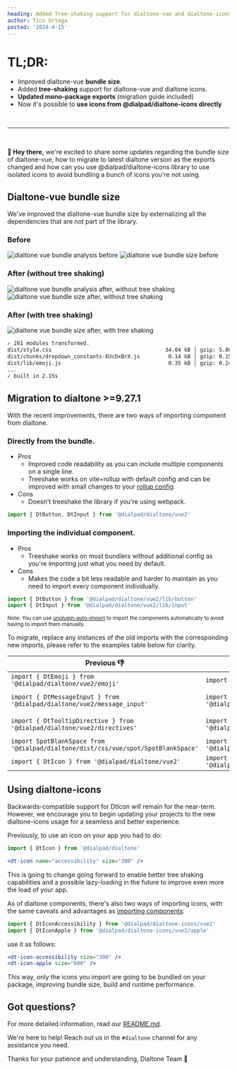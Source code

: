 ```yaml
---
heading: Added Tree-shaking support for dialtone-vue and dialtone-icons
author: Tico Ortega
posted: '2024-4-15'
---
```


<BlogPost :author="$frontmatter.author" :posted="parse($frontmatter.posted, 'y-M-d', new Date())" :heading="$frontmatter.heading">

# TL;DR:

- Improved dialtone-vue **bundle size**.
- Added **tree-shaking** support for dialtone-vue and dialtone icons.
- **Updated mono-package exports** (migration guide included)
- Now it's possible to **use icons from @dialpad/dialtone-icons directly**

<br/>

___

<br/>

**👋 Hey there,** we're excited to share some updates regarding the bundle size of dialtone-vue,
how to migrate to latest dialtone version as the exports changed and how can you use @dialpad/dialtone-icons library to
use isolated icons to avoid bundling a bunch of icons you're not using.

## Dialtone-vue bundle size

We've improved the dialtone-vue bundle size by externalizing all the dependencies that are not part of the library.

### Before

![dialtone vue bundle analysis before](/assets/images/bundle-analysis-before.png)
![dialtone vue bundle size before](/assets/images/bundle-size-before.png)

### After (without tree shaking)

![dialtone vue bundle analysis after, without tree shaking](/assets/images/bundle-analysis-after-without-treeshaking.png)
![dialtone vue bundle size after, without tree shaking](/assets/images/bundle-size-after-without-treeshaking.png)

### After (with tree shaking)

![dialtone vue bundle size after, with tree shaking](/assets/images/dialtone-vue-bundle-size-after-tree-shaking.png)

```bash
✓ 281 modules transformed.
dist/style.css                                    34.04 kB │ gzip: 5.80 kB
dist/chunks/dropdown_constants-EUcDxBrX.js         0.14 kB │ gzip: 0.15 kB │ map:  0.41 kB
dist/lib/emoji.js                                  0.35 kB │ gzip: 0.24 kB │ map:  0.10 kB
...
✓ built in 2.15s
```

## Migration to dialtone >=9.27.1

With the recent improvements, there are two ways of importing component from dialtone.

### Directly from the bundle.

- Pros
  - Improved code readability as you can include multiple components on a single line.
  - Treeshake works on vite+rollup with default config and can be improved with small changes to your [rollup config](https://rollupjs.org/configuration-options/#treeshake).
- Cons
  - Doesn't treeshake the library if you're using webpack.

```js
import { DtButton, DtInput } from '@dialpad/dialtone/vue2'
```

### Importing the individual component.

- Pros
  - Treeshake works on most bundlers without additional config as you're importing just what you need by default.
- Cons
  - Makes the code a bit less readable and harder to maintain as you need to import every component individually.

```js
import { DtButton } from '@dialpad/dialtone/vue2/lib/button'
import { DtInput } from '@dialpad/dialtone/vue2/lib/input'
```

<small>Note: You can use [unplugin-auto-import](https://github.com/unplugin/unplugin-auto-import) to import the components automatically
to avoid having to import them manually.</small>

To migrate, replace any instances of the old imports with the corresponding new imports, please refer to the examples table below for clarity.

<div class="d-bb d-bc-default d-of-x-scroll">
  <table class="d-table">
      <thead>
          <tr>
              <th>Previous 👎</th>
              <th>New 👍</th>
              <th>Enable Tree shaking (best) ✨</th>
          </tr>
      </thead>
      <tbody>
          <tr>
              <td>
                <code>import { DtEmoji } from '@dialpad/dialtone/vue2/emoji'</code>
              </td>
              <td>
                <code>import { DtEmoji } from '@dialpad/dialtone/vue2'</code>
              </td>
              <td>
                <code>import { DtEmoji } from '@dialpad/dialtone/vue2/lib/emoji.js'</code>
              </td>
          </tr>
          <tr>
              <td>
                <code>import { DtMessageInput } from '@dialpad/dialtone/vue2/message_input'</code>
              </td>
              <td>
                <code>import { DtMessageInput } from '@dialpad/dialtone/vue2'</code>
              </td>
              <td>
                <code>import { DtMessageInput } from '@dialpad/dialtone/vue2/lib/message-input.js'</code>
              </td>
          </tr>
          <tr>
              <td>
                <code>import { DtTooltipDirective } from '@dialpad/dialtone/vue2/directives'</code>
              </td>
              <td>
                <code>import { DtTooltipDirective } from '@dialpad/dialtone/vue2'</code>
              </td>
              <td>
                <code>import { DtTooltipDirective } from '@dialpad/dialtone/vue2/lib/tooltip-directive.js'</code>
              </td>
          </tr>
          <tr>
              <td>
                <code>import SpotBlankSpace from '@dialpad/dialtone/dist/css/vue/spot/SpotBlankSpace'</code>
              </td>
              <td>
                <code>import SpotBlankSpace from '@dialpad/dialtone/css/vue/spot/SpotBlankSpace.vue';</code>
              </td>
              <td>
                -
              </td>
          </tr>
          <tr>
              <td>
                <code>import { DtIcon } from '@dialpad/dialtone/vue2'</code>
              </td>
              <td>
                <code>import { DtIcon } from '@dialpad/dialtone/vue2/icon';</code>
              </td>
              <td>
                <code>import { DtIconAccessibility } from '@dialpad/dialtone-icons';</code>
              </td>
          </tr>
      </tbody>
  </table>
</div>

## Using dialtone-icons

Backwards-compatible support for DtIcon will remain for the near-term. However, we encourage you to begin updating your projects to the new dialtone-icons usage for a seamless and better experience.

Previously, to use an icon on your app you had to do:

```jsx
import { DtIcon } from '@dialpad/dialtone'

<dt-icon name="accessibility" size="300" />
```

This is going to change going forward to enable better tree shaking capabilities and a possible lazy-loading in the future to improve even more the load of your app.

As of dialtone components, there's also two ways of importing icons, with the same caveats and advantages as [importing components](#directly-from-the-bundle):

```jsx
import { DtIconAccessibility } from '@dialpad/dialtone-icons/vue2'
import { DtIconApple } from '@dialpad/dialtone-icons/vue2/apple'
```

use it as follows:

```jsx
<dt-icon-accessibility size="300" />
<dt-icon-apple size="600" />
```

This way, only the icons you import are going to be bundled on your package, improving bundle size, build and runtime performance.

## Got questions?

For more detailed information, read our [README.md](https://github.com/dialpad/dialtone/blob/staging/README.md#import-packages).

We're here to help! Reach out us in the `#dialtone` channel for any assistance you need.

Thanks for your patience and understanding,
Dialtone Team 💜
</BlogPost>

<script setup>
import BlogPost from '@baseComponents/BlogPost.vue';
import { parse } from 'date-fns';
</script>
